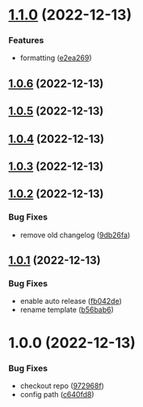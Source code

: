 # [1.1.0](https://github.com/companynamespace/test-github-actions/compare/v1.0.6...v1.1.0) (2022-12-13)


### Features

* formatting ([e2ea269](https://github.com/companynamespace/test-github-actions/commit/e2ea269ce477c8a0fcd3c4950a6d9d2eb47020f4))

## [1.0.6](https://github.com/companynamespace/test-github-actions/compare/v1.0.5...v1.0.6) (2022-12-13)

## [1.0.5](https://github.com/companynamespace/test-github-actions/compare/v1.0.4...v1.0.5) (2022-12-13)

## [1.0.4](https://github.com/companynamespace/test-github-actions/compare/v1.0.3...v1.0.4) (2022-12-13)

## [1.0.3](https://github.com/companynamespace/test-github-actions/compare/v1.0.2...v1.0.3) (2022-12-13)

## [1.0.2](https://github.com/companynamespace/test-github-actions/compare/v1.0.1...v1.0.2) (2022-12-13)


### Bug Fixes

* remove old changelog ([9db26fa](https://github.com/companynamespace/test-github-actions/commit/9db26fa9728bfbcce43661c2164091613b5c8433))

## [1.0.1](https://github.com/companynamespace/test-github-actions/compare/v1.0.0...v1.0.1) (2022-12-13)


### Bug Fixes

* enable auto release ([fb042de](https://github.com/companynamespace/test-github-actions/commit/fb042deaf77881d17faa997dad859f20ccb3a9a0))
* rename template ([b56bab6](https://github.com/companynamespace/test-github-actions/commit/b56bab615745512fdfe8fafbef622601bfcc8de4))

# 1.0.0 (2022-12-13)


### Bug Fixes

* checkout repo ([972968f](https://github.com/companynamespace/test-github-actions/commit/972968f5b6cbfc8c36faf2af9824b3e34a0cd2d5))
* config path ([c640fd8](https://github.com/companynamespace/test-github-actions/commit/c640fd82ba99af4145ef07658ff545fc19eb0d4d))
